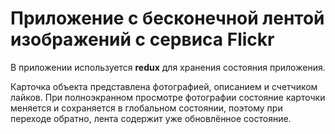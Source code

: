 # Приложение с бесконечной лентой изображений с сервиса Flickr

В приложении используется **redux** для хранения состояния приложения.

Карточка объекта представлена фотографией, описанием и счетчиком лайков. При полноэкранном просмотре фотографии состояние карточки меняется и сохраняется в глобальном состоянии, поэтому при переходе обратно, лента содержит уже обновлённое состояние.
